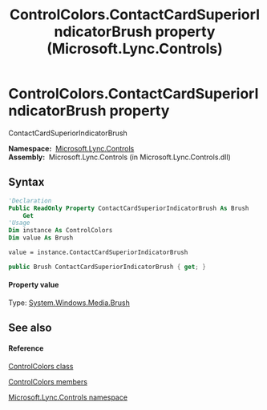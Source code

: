 ﻿---
title: ControlColors.ContactCardSuperiorIndicatorBrush property  (Microsoft.Lync.Controls)
TOCTitle: 'ContactCardSuperiorIndicatorBrush property '
ms:assetid: P:Microsoft.Lync.Controls.ControlColors.ContactCardSuperiorIndicatorBrush_DI_3_UC_OCS14MrefLyncWPF
ms:mtpsurl: https://msdn.microsoft.com/en-us/library/microsoft.lync.controls.controlcolors.contactcardsuperiorindicatorbrush_di_3_uc_ocs14mreflyncwpf(v=office.15)
ms:contentKeyID: 48596733
ms.date: 07/28/2014
mtps_version: v=office.15
f1_keywords:
- Microsoft.Lync.Controls.ControlColors.ContactCardSuperiorIndicatorBrush
dev_langs:
- CSharp
- JScript
- VB
- other
---

# ControlColors.ContactCardSuperiorIndicatorBrush property

ContactCardSuperiorIndicatorBrush

**Namespace:**  [Microsoft.Lync.Controls](microsoft-lync-controls-namespace_1.md)  
**Assembly:**  Microsoft.Lync.Controls (in Microsoft.Lync.Controls.dll)

## Syntax

``` vb
'Declaration
Public ReadOnly Property ContactCardSuperiorIndicatorBrush As Brush
    Get
'Usage
Dim instance As ControlColors
Dim value As Brush

value = instance.ContactCardSuperiorIndicatorBrush
```

``` csharp
public Brush ContactCardSuperiorIndicatorBrush { get; }
```

#### Property value

Type: [System.Windows.Media.Brush](http://msdn2.microsoft.com/en-us/library/ms634880)  

## See also

#### Reference

[ControlColors class](controlcolors-class-microsoft-lync-controls_1.md)

[ControlColors members](controlcolors-members-microsoft-lync-controls_1.md)

[Microsoft.Lync.Controls namespace](microsoft-lync-controls-namespace_1.md)

